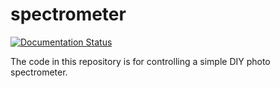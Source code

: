 # spectrometer
[![Documentation Status](https://readthedocs.org/projects/spectrometer/badge/?version=latest)](http://spectrometer.readthedocs.org/en/latest/?badge=latest)

The code in this repository is for controlling a simple DIY photo spectrometer.
